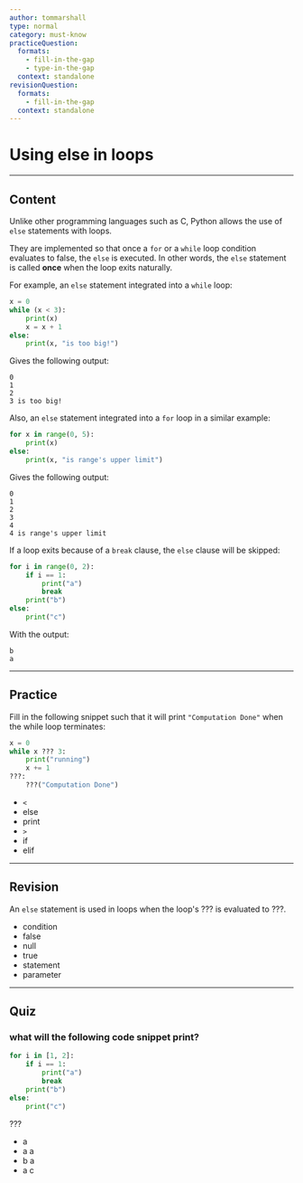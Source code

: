```yaml
---
author: tommarshall
type: normal
category: must-know
practiceQuestion:
  formats:
    - fill-in-the-gap
    - type-in-the-gap
  context: standalone
revisionQuestion:
  formats:
    - fill-in-the-gap
  context: standalone
---
```


# Using else in loops


---

## Content

Unlike other programming languages such as C, Python allows the use of `else` statements with loops.

They are implemented so that once a `for` or a `while` loop condition evaluates to false, the `else` is executed. In other words, the `else` statement is called **once** when the loop exits naturally.

For example, an `else` statement integrated into a `while` loop:

```python
x = 0
while (x < 3):
    print(x)
    x = x + 1
else:
    print(x, "is too big!")
```

Gives the following output:

```plain-text
0
1
2
3 is too big!
```

Also, an `else` statement integrated into a `for` loop in a similar example:

```python
for x in range(0, 5):
    print(x)
else:
    print(x, "is range's upper limit")
```

Gives the following output:

```plain-text
0
1
2
3
4
4 is range's upper limit
```

If a loop exits because of a `break` clause, the `else` clause will be skipped:

```python
for i in range(0, 2):
    if i == 1:
        print("a")
        break
    print("b")
else:
    print("c")
```

With the output:

```plain-text
b
a
```


---

## Practice

Fill in the following snippet such that it will print `"Computation Done"` when the while loop terminates:

```python
x = 0
while x ??? 3:
    print("running")
    x += 1
???:
    ???("Computation Done")
```

- `<`
- else
- print
- `>`
- if
- elif


---

## Revision

An `else` statement is used in loops when the loop's ??? is evaluated to ???.

- condition
- false
- null
- true
- statement
- parameter


---

## Quiz

### what will the following code snippet print?


```python
for i in [1, 2]:
    if i == 1:
        print("a")
        break
    print("b")
else:
    print("c")
```

 ???

- a
- a a
- b a
- a c
 

